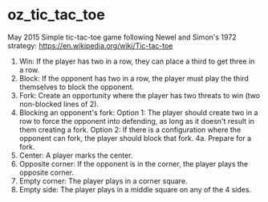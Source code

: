# oz_tic_tac_toe

May 2015
Simple tic-tac-toe game following Newel and Simon's 1972 strategy: https://en.wikipedia.org/wiki/Tic-tac-toe

1. Win: If the player has two in a row, they can place a third to get three in a row.
2. Block: If the opponent has two in a row, the player must play the third themselves to block the opponent.
3. Fork: Create an opportunity where the player has two threats to win (two non-blocked lines of 2).
4. Blocking an opponent's fork:
Option 1: 
The player should create two in a row to force the opponent into defending, as long as it doesn't result in them creating a fork.
Option 2: 
If there is a configuration where the opponent can fork, the player should block that fork.
4a. Prepare for a fork.
5. Center: A player marks the center.
6. Opposite corner: If the opponent is in the corner, the player plays the opposite corner.
7. Empty corner: The player plays in a corner square.
8. Empty side: The player plays in a middle square on any of the 4 sides.
